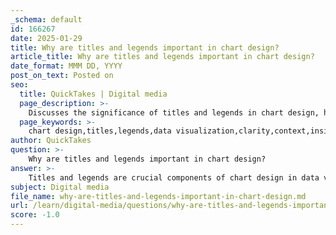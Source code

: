 ```yaml
---
_schema: default
id: 166267
date: 2025-01-29
title: Why are titles and legends important in chart design?
article_title: Why are titles and legends important in chart design?
date_format: MMM DD, YYYY
post_on_text: Posted on
seo:
  title: QuickTakes | Digital media
  page_description: >-
    Discusses the significance of titles and legends in chart design, highlighting their roles in enhancing clarity, providing context, and aiding in data interpretation.
  page_keywords: >-
    chart design,titles,legends,data visualization,clarity,context,insights,graph interpretation,aesthetic appeal,data series,identification,accessibility,structure
author: QuickTakes
question: >-
    Why are titles and legends important in chart design?
answer: >-
    Titles and legends are crucial components of chart design in data visualization for several reasons:\n\n### Importance of Chart Titles\n\n1. **First Impression and Context**: The chart title serves as the first point of contact for viewers, providing an immediate understanding of what the chart represents. A well-crafted title not only labels the chart but also sets the narrative context, guiding the audience in interpreting the data effectively.\n\n2. **Clarity and Insight**: An effective title encapsulates the main conclusion or insight derived from the data. This allows viewers to grasp the significance of the information presented without needing to delve into the details, making it easier to understand the overall message of the visualization.\n\n3. **Aesthetic and Structural Alignment**: Properly positioning and aligning the chart title with the axes enhances the visual appeal and clarity of the chart. This attention to detail contributes to a more impactful presentation, making it easier for the audience to engage with the data.\n\n### Importance of Legends\n\n1. **Data Series Identification**: Legends are essential for identifying different data series within a chart, especially when multiple colors, patterns, or symbols are used. They act as a key that helps viewers navigate through the complexities of the data, making it easier to interpret the information being displayed.\n\n2. **Contextual Understanding**: While the chart title provides a summary, legends offer the necessary context for understanding the specific elements of the chart. They explain the meaning behind colors, symbols, and patterns, allowing viewers to unlock the full story behind the data.\n\n3. **Logical Arrangement**: A well-ordered legend that mirrors the arrangement of data in the chart enhances comprehension. By organizing legend items logically—whether by importance, magnitude, or category—viewers can quickly connect the legend to the corresponding data points, facilitating a smoother interpretation process.\n\n4. **Consistency in Design**: Ensuring that the legend's design aligns with the overall theme of the visualization is vital. Consistency in color schemes and styles between the chart and the legend reinforces clarity and helps maintain the viewer's focus on the data.\n\n5. **Accessibility of Complex Information**: Legends play a pivotal role in making complex data sets more accessible. They help demystify the information presented, allowing viewers to engage with the data more effectively and derive meaningful insights.\n\nIn summary, both titles and legends are not merely decorative elements; they are integral to the effectiveness of data visualizations. They enhance clarity, provide context, and guide the audience in interpreting the data, ultimately leading to a more informed understanding of the insights being presented.
subject: Digital media
file_name: why-are-titles-and-legends-important-in-chart-design.md
url: /learn/digital-media/questions/why-are-titles-and-legends-important-in-chart-design
score: -1.0
---
```


&nbsp;